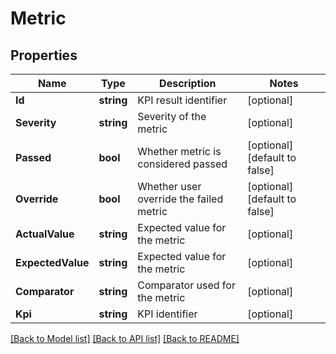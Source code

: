 # Metric

## Properties

Name | Type | Description | Notes
------------ | ------------- | ------------- | -------------
**Id** | **string** | KPI result identifier | [optional] 
**Severity** | **string** | Severity of the metric | [optional] 
**Passed** | **bool** | Whether metric is considered passed | [optional] [default to false]
**Override** | **bool** | Whether user override the failed metric | [optional] [default to false]
**ActualValue** | **string** | Expected value for the metric | [optional] 
**ExpectedValue** | **string** | Expected value for the metric | [optional] 
**Comparator** | **string** | Comparator used for the metric | [optional] 
**Kpi** | **string** | KPI identifier | [optional] 

[[Back to Model list]](../README.md#documentation-for-models) [[Back to API list]](../README.md#documentation-for-api-endpoints) [[Back to README]](../README.md)



